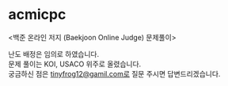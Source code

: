 # acmicpc
<백준 온라인 저지 (Baekjoon Online Judge) 문제풀이>

난도 배정은 임의로 하였습니다. \
문제 풀이는 KOI, USACO 위주로 올렸습니다. \
궁금하신 점은 tinyfrog12@gamil.com로 질문 주시면 답변드리겠습니다.
